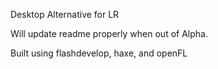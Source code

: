 Desktop Alternative for LR

Will update readme properly when out of Alpha.

Built using flashdevelop, haxe, and openFL
